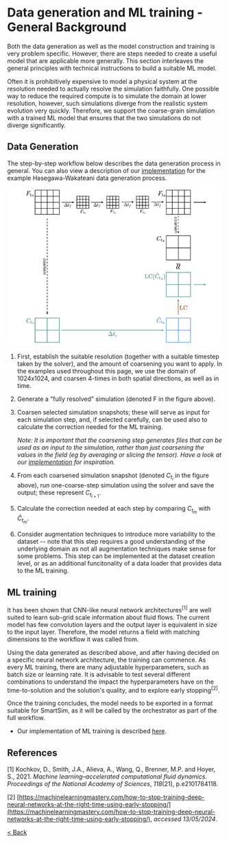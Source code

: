 # Data generation and ML training - General Background

Both the data generation as well as the model construction and training is very problem specific. However, there are steps needed to create a useful model that are applicable more generally. This section interleaves the general principles with technical instructions to build a suitable ML model.

Often it is prohibitively expensive to model a physical system at the resolution needed to actually resolve the simulation faithfully. One possible way to reduce the required compute is to simulate the domain at lower resolution, however, such simulations diverge from the realistic system evolution very quickly. Therefore, we support the coarse-grain simulation with a trained ML model that ensures that the two simulations do not diverge significantly.

## Data Generation

The step-by-step workflow below describes the data generation process in general. You can also view a description of our [implementation](data-generation.md) for the example Hasegawa-Wakateani data generation process.

![Data Generation](./assets/data_generation_schema.png)

1. First, establish the suitable resolution (together with a suitable timestep taken by the solver), and the amount of coarsening you want to apply. In the examples used throughout this page, we use the domain of 1024x1024, and coarsen 4-times in both spatial directions, as well as in time.

2. Generate a "fully resolved" simulation (denoted F in the figure above).

3. Coarsen selected simulation snapshots; these will serve as input for each simulation step, and, if selected carefully, can be used also to calculate the correction needed for the ML training.

   _Note: It is important that the coarsening step generates files that can be used as an input to the simulation, rather than just coarsening the values in the field (eg by averaging or slicing the tensor). Have a look at our [implementation](data-generation.md) for inspiration._

4. From each coarsened simulation snapshot (denoted $C_{t_i}$ in the figure above), run one-coarse-step simulation using the solver and save the output; these represent $C_{t_{i+1}}$.

5. Calculate the correction needed at each step by comparing $C_{t_m}$ with $\hat{C}_{t_m}$.

6. Consider augmentation techniques to introduce more variability to the dataset -- note that this step requires a good understanding of the underlying domain as not all augmentation techniques make sense for some problems. This step can be implemented at the dataset creation level, or as an additional funcitonality of a data loader that provides data to the ML training.

## ML training

It has been shown that CNN-like neural network architectures<sup>\[1\]</sup> are well suited to learn sub-grid scale information about fluid flows. The current model has few convolution layers and the output layer is equivalent in size to the input layer. Therefore, the model returns a field with matching dimensions to the workflow it was called from.

Using the data generated as described above, and after having decided on a specific neural network architecture, the training can commence. As every ML training, there are many adjustable hyperparameters, such as batch size or learning rate. It is advisable to test several different combinations to understand the impact the hyperparameters have on the time-to-solution and the solution's quality, and to explore early stopping<sup>\[2\]</sup>.

Once the training concludes, the model needs to be exported in a format suitable for SmartSim, as it will be called by the orchestrator as part of the full workflow.

- Our implementation of ML training is described [here](training_implementation.md).

## References

[1] Kochkov, D., Smith, J.A., Alieva, A., Wang, Q., Brenner, M.P. and Hoyer, S., 2021. _Machine learning–accelerated computational fluid dynamics._ _Proceedings of the National Academy of Sciences_, _118_(21), p.e2101784118.

[2] [https://machinelearningmastery.com/how-to-stop-training-deep-neural-networks-at-the-right-time-using-early-stopping/](https://machinelearningmastery.com/how-to-stop-training-deep-neural-networks-at-the-right-time-using-early-stopping/), _accessed 13/05/2024_.

[< Back](./)

